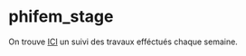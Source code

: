 # phifem_stage

On trouve [ICI](https://github.com/flecourtier/phifem_stage/blob/main/suivi/suivi.pdf) un suivi des travaux efféctués chaque semaine.
